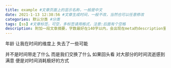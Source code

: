 ```yaml
---
title: example #文章页面上的显示名称，一般是中文
date: 2021-1-13 12:38:56 #文章生成时间，一般不改，当然也可以任意修改
categories: 默认分类 #分类
tags: [ss] #文章标签，可空，多标签请用格式，注意:后面有个空格
description: 附加一段文章摘要，字数最好在140字以内，会出现在meta的description里面
---
```

年龄 让我在时间的维度上 失去了一些可能

并不是时间带走了什么 而是我们交换了什么 如果回头看 对大部分的时间流逝感到满意 便是对时间消耗极好的方式
